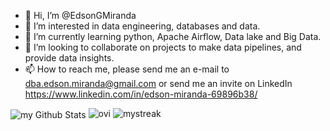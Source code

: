 - 👋 Hi, I’m @EdsonGMiranda
- 👀 I’m interested in  data engineering,  databases and data.
- 🌱 I’m currently learning python, Apache Airflow, Data lake and Big Data.
- 💞️ I’m looking to collaborate on projects to make data pipelines, and provide data insights.
- 📫 How to reach me, please send me an e-mail to dba.edson.miranda@gmail.com or send me an invite on LinkedIn  https://www.linkedin.com/in/edson-miranda-69896b38/


<!---
EdsonGMiranda/EdsonGMiranda is a ✨ special ✨ repository because its `README.md` (this file) appears on your GitHub profile.
You can click the Preview link to take a look at your changes.

--->
<img align="center" src="https://github-readme-stats.vercel.app/api?username=EdsonGMiranda&include_all_commits=true&count_private=true&show_icons=true&line_height=20&title_color=2B5BBD&icon_color=1124BB&text_color=A1A1A1&bg_color=0,000000,130F40" alt="my Github Stats"/>


<img src="https://github-readme-stats.vercel.app/api/top-langs?username=EdsonGMiranda&show_icons=true&locale=en&layout=compact&theme=chartreuse-dark" alt="ovi" />

<img src="https://github-readme-streak-stats.herokuapp.com/?user=EdsonGMiranda&theme=tokyonight" alt="mystreak"/>
